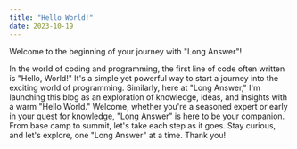 ```yaml
---
title: "Hello World!"
date: 2023-10-19
---
```

Welcome to the beginning of your journey with "Long Answer"!

In the world of coding and programming, the first line of code often written is "Hello, World!" It's a simple yet powerful way to start a journey into the exciting world of programming. 
Similarly, here at "Long Answer," I'm launching this blog as an exploration of knowledge, ideas, and insights with a warm "Hello World."
Welcome, whether you're a seasoned expert or early in your quest for knowledge, "Long Answer" is here to be your companion. From base camp to summit, let's take each step as it goes. 
Stay curious, and let's explore, one "Long Answer" at a time. Thank you!
